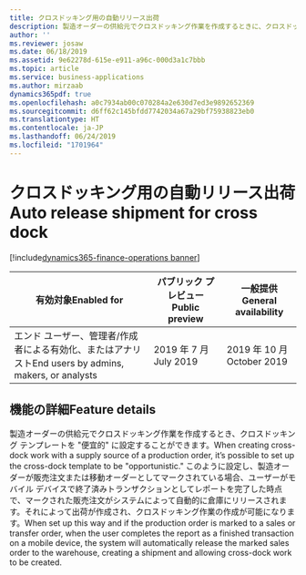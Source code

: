 ```yaml
---
title: クロスドッキング用の自動リリース出荷
description: 製造オーダーの供給元でクロスドッキング作業を作成するときに、クロスドッキング テンプレートを便宜的に設定することができ、ユーザーがモバイル デバイスで終了済みトランザクションとしてレポートを完了した時点で、マークされた販売注文がシステムによって自動的に倉庫にリリースされます。
author: ''
ms.reviewer: josaw
ms.date: 06/18/2019
ms.assetid: 9e62278d-615e-e911-a96c-000d3a1c7bbb
ms.topic: article
ms.service: business-applications
ms.author: mirzaab
dynamics365pdf: true
ms.openlocfilehash: a0c7934ab00c070284a2e630d7ed3e9892652369
ms.sourcegitcommit: d6ff62c145bfdd7742034a67a29bf75938823eb0
ms.translationtype: HT
ms.contentlocale: ja-JP
ms.lasthandoff: 06/24/2019
ms.locfileid: "1701964"
---
```

# <a name="auto-release-shipment-for-cross-dock"></a><span data-ttu-id="8c7f4-103">クロスドッキング用の自動リリース出荷</span><span class="sxs-lookup"><span data-stu-id="8c7f4-103">Auto release shipment for cross dock</span></span>
[!include[dynamics365-finance-operations banner](../includes/dynamics365-finance-operations.md)]

| <span data-ttu-id="8c7f4-104">有効対象</span><span class="sxs-lookup"><span data-stu-id="8c7f4-104">Enabled for</span></span>    |  <span data-ttu-id="8c7f4-105">パブリック プレビュー</span><span class="sxs-lookup"><span data-stu-id="8c7f4-105">Public preview</span></span> | <span data-ttu-id="8c7f4-106">一般提供</span><span class="sxs-lookup"><span data-stu-id="8c7f4-106">General availability</span></span> | 
| ---------- | ---------- |---------- |
|<span data-ttu-id="8c7f4-107">エンド ユーザー、管理者/作成者による有効化、またはアナリスト</span><span class="sxs-lookup"><span data-stu-id="8c7f4-107">End users by admins, makers, or analysts</span></span>|<span data-ttu-id="8c7f4-108">2019 年 7 月</span><span class="sxs-lookup"><span data-stu-id="8c7f4-108">July 2019</span></span>| <span data-ttu-id="8c7f4-109">2019 年 10 月</span><span class="sxs-lookup"><span data-stu-id="8c7f4-109">October 2019</span></span>|






## <a name="feature-details"></a><span data-ttu-id="8c7f4-110">機能の詳細</span><span class="sxs-lookup"><span data-stu-id="8c7f4-110">Feature details</span></span>
<!--feature detail start -->
<span data-ttu-id="8c7f4-111">製造オーダーの供給元でクロスドッキング作業を作成するとき、クロスドッキング テンプレートを "便宜的" に設定することができます。</span><span class="sxs-lookup"><span data-stu-id="8c7f4-111">When creating cross-dock work with a supply source of a production order, it’s possible to set up the cross-dock template to be "opportunistic."</span></span> <span data-ttu-id="8c7f4-112">このように設定し、製造オーダーが販売注文または移動オーダーとしてマークされている場合、ユーザーがモバイル デバイスで終了済みトランザクションとしてレポートを完了した時点で、マークされた販売注文がシステムによって自動的に倉庫にリリースされます。それによって出荷が作成され、クロスドッキング作業の作成が可能になります。</span><span class="sxs-lookup"><span data-stu-id="8c7f4-112">When set up this way and if the production order is marked to a sales or transfer order, when the user completes the report as a finished transaction on a mobile device, the system will automatically release the marked sales order to the warehouse, creating a shipment and allowing cross-dock work to be created.</span></span>
<!--feature detail end -->










